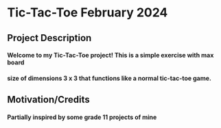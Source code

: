 # Tic-Tac-Toe February 2024

## Project Description

#### Welcome to my Tic-Tac-Toe project! This is a simple exercise with max board 
#### size of dimensions 3 x 3 that functions like a normal tic-tac-toe game.

## Motivation/Credits

#### Partially inspired by some grade 11 projects of mine